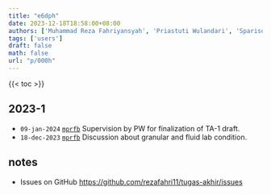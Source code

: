```yaml
---
title: "e6dph"
date: 2023-12-18T18:58:00+08:00
authors: ['Muhammad Reza Fahriyansyah', 'Priastuti Wulandari', 'Sparisoma Viridi']
tags: ['users']
draft: false
math: false
url: "p/000h"
---
```

{{< toc >}}


## 2023-1
+ `09-jan-2024` [`mprfb`](https://osf.io/mprfb) Supervision by PW for finalization of TA-1 draft.
+ `18-dec-2023` [`mprfb`](https://osf.io/mprfb) Discussion about granular and fluid lab condition.


## notes
+ Issues on GitHub https://github.com/rezafahri11/tugas-akhir/issues
